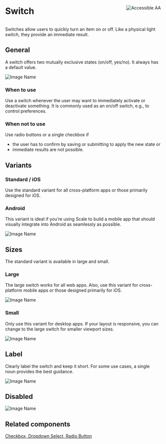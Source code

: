 <div style="display: inline-flex; align-items: center; justify-content: space-between; width: 100%;">
    <h1>Switch</h1>
    <img src="assets/aa.png" alt="Accessible AA" />
</div>

Switches allow users to quickly turn an item on or off. Like a physical light switch, they provide an immediate result.

## General

A switch offers two mutually exclusive states (on/off, yes/no). It always has a default value.

![Image Name](assets/3_components/switch/switch.png)

### When to use

Use a switch whenever the user may want to immediately activate or deactivate something. It is commonly used as an on/off switch, e.g., to control preferences.

### When not to use

Use radio buttons or a single checkbox if

- the user has to confirm by saving or submitting to apply the new state or
- immediate results are not possible.

## Variants

### Standard / iOS

Use the standard variant for all cross-platform apps or those primarily designed for iOS.

### Android

This variant is ideal if you’re using Scale to build a mobile app that should visually integrate into Android as seamlessly as possible.

![Image Name](assets/3_components/switch/switch_android.png)

## Sizes

The standard variant is available in large and small.

### Large

The large switch works for all web apps. Also, use this variant for cross-platform mobile apps or those designed primarily for iOS.

![Image Name](assets/3_components/switch/switch_large.png)

### Small

Only use this variant for desktop apps. If your layout is responsive, you can change to the large switch for smaller viewport sizes.

![Image Name](assets/3_components/switch/switch_small.png)

## Label

Clearly label the switch and keep it short. For some use cases, a single noun provides the best guidance.

![Image Name](assets/3_components/switch/switch_label.png)

## Disabled

![Image Name](assets/3_components/switch/switch_disabled.png)

## Related components

[Checkbox, ](?path=/usage/components-checkbox--standard)
[Dropdown Select, ](?path=/usage/components-dropdown-select--standard)
[Radio Button](?path=/usage/components-radio-button--standard)

